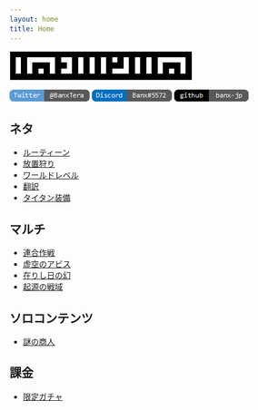 ```yaml
---
layout: home
title: Home
---
```


![logo](tofmemo2_light.png)

[![Twitter](index_account_twitter.png)](https://twitter.com/BanxTera)
[![Discord](index_account_discord.png)](https://discordapp.com/users/Banx#5572)
[![github](index_account_github.png)](https://banx-jp.github.io/tofmemo/)

## ネタ
* [ルーティーン](doc/routine.md)
* [放置狩り](doc/unmannedhunting.md)
* [ワールドレベル](doc/dimensionlevel.md)
* [翻訳](doc/translation.md)
* [タイタン装備](doc/equipmentaugmentation.md)

## マルチ
* [連合作戦](doc/jointoperation.md)
* [虚空のアビス](doc/voidrifts.md)
* [在りし日の幻](doc/phantom.md)
* [起源の戦域](doc/originofwar.md)

## ソロコンテンツ
* [謎の商人](doc/mysteriousvendor.md)

## 課金
* [限定ガチャ](doc/exclusive.md)


